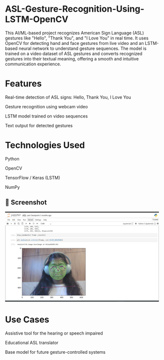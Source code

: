 # ASL-Gesture-Recognition-Using-LSTM-OpenCV
This AI/ML-based project recognizes American Sign Language (ASL) gestures like "Hello", "Thank You", and "I Love You" in real time. It uses OpenCV for detecting hand and face gestures from live video and an LSTM-based neural network to understand gesture sequences. The model is trained on a video dataset of ASL gestures and converts recognized gestures into their textual meaning, offering a smooth and intuitive communication experience.

# Features
Real-time detection of ASL signs: Hello, Thank You, I Love You

Gesture recognition using webcam video

LSTM model trained on video sequences

Text output for detected gestures

# Technologies Used
Python

OpenCV

TensorFlow / Keras (LSTM)

NumPy

## 📸 Screenshot
![App Screenshot](./WhatsApp%20Image%202025-10-23%20at%2017.15.52_c24e6aba.jpg)
# Use Cases
Assistive tool for the hearing or speech impaired

Educational ASL translator

Base model for future gesture-controlled systems

